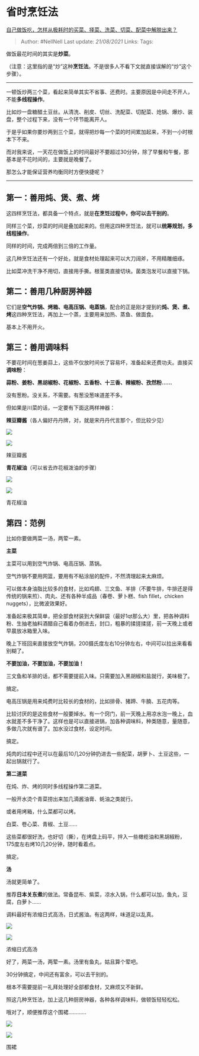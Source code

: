 # 省时烹饪法
[自己做饭吃，怎样从极耗时的买菜、择菜、洗菜、切菜、配菜中解脱出来？](https://www.zhihu.com/question/22903687/answer/1897448672)

> Author: #NellNell 
Last update: *21/08/2021* 
Links:
Tags: 


  

做饭最花时间的其实是**炒菜**。

（注意：这里指的是“炒”这种**烹饪法**。不是很多人不看下文就直接误解的“炒”这个步骤）。

---

一顿饭炒两三个菜，看起来简单其实不省事、还费时。主要原因是中间走不开人，不能**多线程操作**。

比如炒一盘糖醋土豆丝。从清洗、削皮、切丝、洗配菜、切配菜、炝锅、爆炒、装盘，整个过程下来，没有一个环节能离开人。

于是乎如果你要炒两到三个菜，就得把炒每一个菜的时间累加起来，不到一小时根本下不来。

而对我来说，一天花在做饭上的时间最好不要超过30分钟，除了早餐和午餐，那基本是不花时间的，主要就是晚餐了。

那怎么才能保证营养均衡同时方便快捷呢？

---

## 第一：善用炖、煲、煮、烤

这四样烹饪法，都具备一个特点，就是**在烹饪过程中，你可以去干别的**。

同样三个菜，炒菜的时间是叠加起来的。但用这四种烹饪法，就可以**统筹规划，多线程操作**。

同样的时间，完成两倍到三倍的工作量。

这几种烹饪法还有一个好处，就是食材处理起来可以大刀阔斧，不用精雕细琢。

比如菜冲洗干净不用切，直接用手撕。根茎类直接切块。菌类泡发可以直接下锅。

## 第二：善用几种厨房神器

它们是**空气炸锅、烤箱、电高压锅、电蒸锅**，配合的正是刚才提到的**炖、煲、煮、烤**这四种烹饪法，再加上一个蒸，主要用来加热、蒸鱼、做面食。

基本上不用开火。

## 第三：善用调味料

不要花时间在葱姜蒜上，这些不仅放时间长了容易坏，准备起来还费功夫。直接买**调味粉**：

**蒜粉、姜粉、黑胡椒粉、花椒粉、五香粉、十三香、辣椒粉、孜然粉……**

没有葱粉。没关系，不需要。有葱没葱味道差不多。

但如果是川菜的话，一定要有下面这两样神器：

**辣豆瓣酱**（各人偏好丹丹牌，对，就是宋丹丹代言那个，但比较少见）

![](https://pic1.zhimg.com/50/v2-398e216c17ce56a20bbde1206a1e8201_720w.jpg?source=c8b7c179)

![](https://pic1.zhimg.com/80/v2-398e216c17ce56a20bbde1206a1e8201_720w.jpg?source=c8b7c179)

辣豆瓣酱

**青花椒油**（可以省去炸花椒泼油的步骤）

![](https://pic2.zhimg.com/50/v2-8425ab28d5fc6000743ef3a9b6fdb045_720w.jpg?source=c8b7c179)

![](https://pic2.zhimg.com/80/v2-8425ab28d5fc6000743ef3a9b6fdb045_720w.jpg?source=c8b7c179)

青花椒油

## 第四：范例

比如你要做两菜一汤，两荤一素。

**主菜**

主菜可以用到空气炸锅、电高压锅、蒸锅。

空气炸锅不要用网篮，要用有不粘涂层的配件，不然清理起来太麻烦。

可以做本身油脂比较多的食材，比如鸡翅、三文鱼、羊排（不要牛排，牛排还是得传统的锅来煎）、肉丸、还有各种半成品（春卷、萝卜糕、fish fillet，chicken nuggets），比微波效果好。

准备起来极其简单，把全部食材装到大保鲜袋（最好1qt那么大）里，把各种调料粉、生抽老抽料酒醋自己看着办倒进去，封口，粗暴的揉搓揉搓，前一天晚上或者早晨放冰箱里入味。

晚上下班回来直接放空气炸锅，200摄氏度左右10分钟左右，中间可以拉出来看看别糊了。

**不要加油，不要加油，不要加油！**

三文鱼和羊排的话，都不需要提前入味。只需要加入黑胡椒和盐就行，美味极了。

搞定。

电高压锅是用来炖费时比较长的食材的，比如排骨、猪蹄、牛腩、五花肉等。

比较讨厌的是这些食材一般要焯水。有一个窍门，前一天晚上用凉水泡一晚上，血水就差不多干净了。这样也是可以直接进锅，加各种调味料，种类随意，量随意，多做几次就有谱了。加水没过食材，设定时间。

搞定。

炖肉的过程中还可以在最后10几20分钟扔进去一些配菜，胡萝卜、土豆这些，一起出锅就行了。

**第二道菜**

在炖、炸、烤的同时多线程操作第二道菜。

一般开水烫个青菜捞出来加几滴酱油膏、蚝油之类就行。

或者用烤箱，什么菜都可以烤。

白菜、卷心菜、青椒、土豆……

这些菜都很好洗，也好切（撕），在烤盘上码平，拌入一些橄榄油和黑胡椒粉，175度左右烤10几20分钟，随时看着点。

搞定。

**汤**

汤就更简单了。

推荐**日本关东煮**的做法。常备昆布、紫菜，凉水入锅，什么都可以加，鱼丸，豆腐，白萝卜……

调料最好有浓缩日式高汤，日式酱油。有这两样，味道足以乱真。

![](https://pic2.zhimg.com/50/v2-42bea18ba82035d2a789dd4305a129b0_720w.jpg?source=c8b7c179)

![](https://pic2.zhimg.com/80/v2-42bea18ba82035d2a789dd4305a129b0_720w.jpg?source=c8b7c179)

浓缩日式高汤

好了，两菜一汤，两荤一素。汤里有鱼丸，姑且算个荤吧。

30分钟搞定，中间还有富余，可以去干别的。

根本不需要提前一礼拜处理好全部都食材，又麻烦又不新鲜。

照这几种烹饪法，加上这几种厨房神器，各种各样调味料，做顿饭轻轻松松。

  

  

哦对了，顺便推荐这个围裙…………

  

![](https://pic1.zhimg.com/50/v2-42a4894f00256e38f6d567cca5cf4364_720w.jpg?source=c8b7c179)

![](https://pic1.zhimg.com/80/v2-42a4894f00256e38f6d567cca5cf4364_720w.jpg?source=c8b7c179)

围裙

